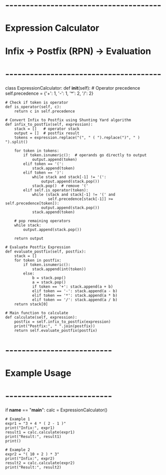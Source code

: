 # --------------------------------------
# Expression Calculator
# Infix → Postfix (RPN) → Evaluation
# --------------------------------------

class ExpressionCalculator:
    def __init__(self):
        # Operator precedence
        self.precedence = {'+': 1, '-': 1, '*': 2, '/': 2}
    
    # Check if token is operator
    def is_operator(self, c):
        return c in self.precedence
    
    # Convert Infix to Postfix using Shunting Yard algorithm
    def infix_to_postfix(self, expression):
        stack = []   # operator stack
        output = []  # postfix result
        tokens = expression.replace("(", " ( ").replace(")", " ) ").split()
        
        for token in tokens:
            if token.isnumeric():  # operands go directly to output
                output.append(token)
            elif token == '(':
                stack.append(token)
            elif token == ')':
                while stack and stack[-1] != '(':
                    output.append(stack.pop())
                stack.pop()  # remove '('
            elif self.is_operator(token):
                while (stack and stack[-1] != '(' and
                       self.precedence[stack[-1]] >= self.precedence[token]):
                    output.append(stack.pop())
                stack.append(token)
        
        # pop remaining operators
        while stack:
            output.append(stack.pop())
        
        return output
    
    # Evaluate Postfix Expression
    def evaluate_postfix(self, postfix):
        stack = []
        for token in postfix:
            if token.isnumeric():
                stack.append(int(token))
            else:
                b = stack.pop()
                a = stack.pop()
                if token == '+': stack.append(a + b)
                elif token == '-': stack.append(a - b)
                elif token == '*': stack.append(a * b)
                elif token == '/': stack.append(a / b)
        return stack[0]
    
    # Main function to calculate
    def calculate(self, expression):
        postfix = self.infix_to_postfix(expression)
        print("Postfix:", " ".join(postfix))
        return self.evaluate_postfix(postfix)


# --------------------------
# Example Usage
# --------------------------
if __name__ == "__main__":
    calc = ExpressionCalculator()
    
    # Example 1
    expr1 = "3 + 4 * ( 2 - 1 )"
    print("Infix:", expr1)
    result1 = calc.calculate(expr1)
    print("Result:", result1)
    print()
    
    # Example 2
    expr2 = "( 10 + 2 ) * 3"
    print("Infix:", expr2)
    result2 = calc.calculate(expr2)
    print("Result:", result2)
